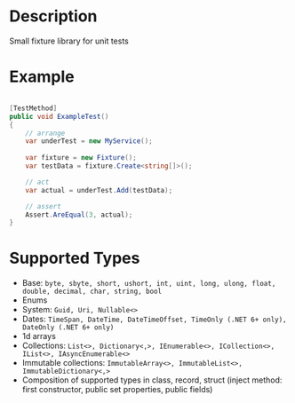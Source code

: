 # Description

Small fixture library for unit tests

# Example

```csharp

[TestMethod]
public void ExampleTest()
{
    // arrange
    var underTest = new MyService();
    
    var fixture = new Fixture();
    var testData = fixture.Create<string[]>();

    // act
    var actual = underTest.Add(testData);

    // assert
    Assert.AreEqual(3, actual);
}

```

# Supported Types

- Base: `byte, sbyte, short, ushort, int, uint, long, ulong, float, double, decimal, char, string, bool`
- Enums
- System: `Guid, Uri, Nullable<>`
- Dates: `TimeSpan, DateTime, DateTimeOffset, TimeOnly (.NET 6+ only), DateOnly (.NET 6+ only)`
- 1d arrays
- Collections: `List<>, Dictionary<,>, IEnumerable<>, ICollection<>, IList<>, IAsyncEnumerable<>`
- Immutable collections: `ImmutableArray<>, ImmutableList<>, ImmutableDictionary<,>`
- Composition of supported types in class, record, struct (inject method: first constructor, public set properties, public fields)
